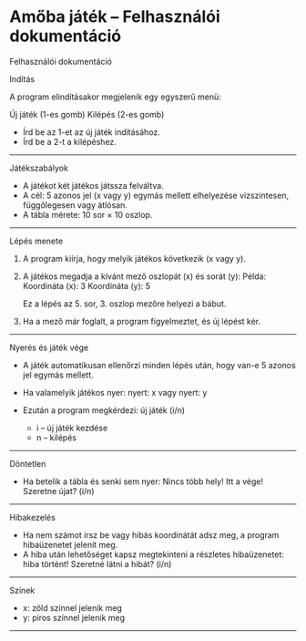 Amőba játék – Felhasználói dokumentáció
=======================================

Felhasználói dokumentáció

Indítás

A program elindításakor megjelenik egy egyszerű menü:

Új játék (1-es gomb)
Kilépés (2-es gomb)

- Írd be az 1-et az új játék indításához.
- Írd be a 2-t a kilépéshez.

---

Játékszabályok

- A játékot két játékos játssza felváltva.
- A cél: 5 azonos jel (x vagy y) egymás mellett elhelyezése vízszintesen, függőlegesen vagy átlósan.
- A tábla mérete: 10 sor × 10 oszlop.

---

Lépés menete

1. A program kiírja, hogy melyik játékos következik (x vagy y).
2. A játékos megadja a kívánt mező oszlopát (x) és sorát (y):
   Példa:
   Koordináta (x): 3
   Koordináta (y): 5

   Ez a lépés az 5. sor, 3. oszlop mezőre helyezi a bábut.

3. Ha a mező már foglalt, a program figyelmeztet, és új lépést kér.

---

Nyerés és játék vége

- A játék automatikusan ellenőrzi minden lépés után, hogy van-e 5 azonos jel egymás mellett.
- Ha valamelyik játékos nyer:
  nyert:  x  vagy nyert:  y

- Ezután a program megkérdezi:
  új játék (i/n)

  - i – új játék kezdése
  - n – kilépés

---

Döntetlen

- Ha betelik a tábla és senki sem nyer:
  Nincs több hely! Itt a vége!
  Szeretne újat? (i/n)

---

Hibakezelés

- Ha nem számot írsz be vagy hibás koordinátát adsz meg, a program hibaüzenetet jelenít meg.
- A hiba után lehetőséget kapsz megtekinteni a részletes hibaüzenetet:
  hiba történt!
  Szeretné látni a hibát? (i/n)

---



Színek

- x: zöld színnel jelenik meg
- y: piros színnel jelenik meg

---

